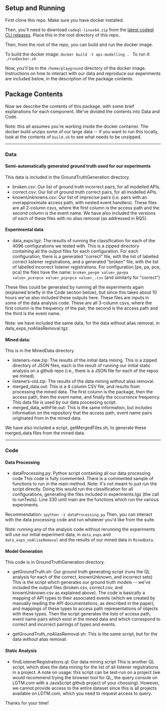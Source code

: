 ## Setup and Running

First clone this repo.
Make sure you have docker installed.

Then, you'll need to download `codeql-linux64.zip` from the [latest codeql CLI releases](https://github.com/github/codeql-cli-binaries/releases).
Place this in the root directory of this repo.

Then, from the root of the repo, you can build and run the docker image.

To build the docker image: `docker build -t api-modelling . `
To run it: `./runDocker.sh`

Now, you'll be in the `/home/playground` directory of the docker image.
Instructions on how to interact with our data and reproduce our experiments are included below, in the description of the package contents.


## Package Contents

Now we describe the contents of this package, with some brief explanations for each component.
We've divided the contents into Data and Code.

Note: this all assumes you're working inside the docker container.
The docker build unzips some of our large data -- if you want to run this locally, look at the contents of `build.sh` to see what needs to be unzipped.

---

### Data


#### Semi-automatically generated ground truth used for our experiments 
This data is included in the GroundTruthGeneration directory.

* broken.csv: Our list of ground truth incorrect pairs, for all modelled APIs.  
* correct.csv: Our list of ground truth correct pairs, for all modelled APIs.
* knownUnknowns.csv: Our list of imprecise pairs (i.e. pairs with an overapproximate access path, with nested event handlers).
These files are all 2-column csvs, where the first column is the access path and the second column is the event name.
We have also included the versions of each of these files with no alias removal (as addressed in RQ5).

#### Experimental data

* data_exps.tgz: The results of running the classification for each of the 4096 configurations we tested with.
This is a zipped directory containing all the output files for each configuration.
For each configuration, there is a generated "correct" file, with the list of labelled correct listener registrations, and a generated "broken" file, with the list of labelled incorrect listener registrations.
For configuration [pe, pa, pce, pca] the files have the name: `broken_pe<pe value>_pp<pa value>_pce<pce value>_pcp<pca value>_.csv` (and similarly for "correct")

These files could be generated by running all the experiments again (explained briefly in the Code section below), but since this takes about 10 hours we've also included these outputs here.
These files are inputs in some of the data analysis code.
These are all 3-column csvs, where the first column is the frequency of the pair, the second is the access path and the third is the event name.

Note: we have included the same data, for the data without alias removal, in data_exps_noAliasRemoval.tgz.


#### Mined data:

This is in the MinedData directory.

* listeners-new.zip: The results of the initial data mining.
This is a zipped directory of JSON files, each is the result of running our initial static analysis on a github repo (i.e., there is a JSON file for each of the repos we mined).
* listeners-old.zip: The results of the data mining _without_ alias removal.
* merged_data.out: This is a 4 column CSV file, and results from processing the mined data. The first column is the package, then the access path, then the event name, and finally the occurrence frequency. This data file is used by our data processing script.
* merged_data_withFile.out: This is the same information, but _includes_ information on the repository that the access path, event name pairs originated from in the mined data.

We have also included a script, getMergedFiles.sh, to generate these merged_data files from the mined data.


---

### Code


#### Data Processing

* dataProcessing.py: Python script containing all our data processing code
This code is fully commented. 
There is a commented sample of functions to run in the main method.
Note: it's not meant to just run the script directly. 
Doing this would run the classification for all configurations, generating the files included in experiments.tgz (the call to runTests).
Line 330 until main are the functions which run the various experiments.

Recommendation:
`ipython -i dataProcessing.py`
Then, you can interact with the data processing code and run whatever you'd like from the suite.

Note: running any of the analysis code without rerunning the experiments will use our initial experiment data, in `data_exps` and `data_exps_noAliasRemoval` and the results of our mined data in `MinedData`.


#### Model Generation
This code is in GroundTruthGeneration directory.

* getGroundTruth.sh: Our ground truth generating script (runs the QL analysis for each of the correct, knownUnknown, and incorrect sets)
This is the script which generates our ground truth models -- we've included the output files (broken.csv, correct.csv, and knownUnknown.csv as explained above).
The code is basically a mapping of API types to their associated events (which we created by manually reading the API documentations, as described in the paper), and mappings of these types to access path representations of objects with these types.
Then the script generates the lists of access path, event name pairs which exist in the mined data and which correspond to correct and incorrect pairings of types and events.

* getGroundTruth_noAliasRemoval.sh: This is the same script, but for the data _without_ alias removal.

#### Static Analysis

* findListenerRegistrations.ql: Our data mining script
This is another QL script, which does the data mining for the list of all listener registrations in a project.
A note on usage: this script can be test-run on a project (we would recommend trying the browser tool for QL, the query console on LGTM.com with a JavaScript github project of your choosing).
However, we cannot provide access to the entire dataset since this is all projects available on LGTM.com, which you need to request access to query.


Thanks for your time!
